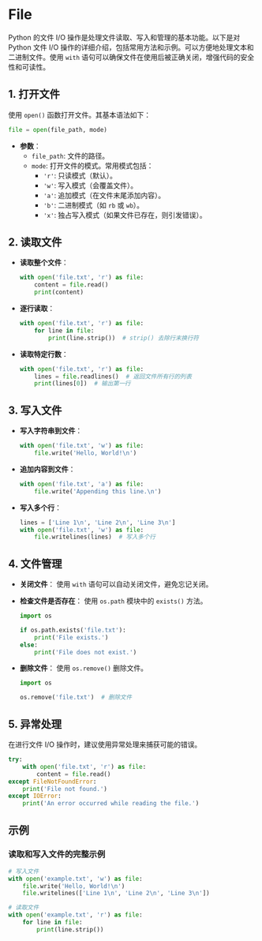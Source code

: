 # File

Python 的文件 I/O 操作是处理文件读取、写入和管理的基本功能。以下是对 Python 文件 I/O 操作的详细介绍，包括常用方法和示例。可以方便地处理文本和二进制文件。使用 `with` 语句可以确保文件在使用后被正确关闭，增强代码的安全性和可读性。

## 1. 打开文件

使用 `open()` 函数打开文件。其基本语法如下：

```python
file = open(file_path, mode)
```

- **参数**：
  - `file_path`: 文件的路径。
  - `mode`: 打开文件的模式。常用模式包括：
    - `'r'`: 只读模式（默认）。
    - `'w'`: 写入模式（会覆盖文件）。
    - `'a'`: 追加模式（在文件末尾添加内容）。
    - `'b'`: 二进制模式（如 `rb` 或 `wb`）。
    - `'x'`: 独占写入模式（如果文件已存在，则引发错误）。

## 2. 读取文件

- **读取整个文件**：
  
  ```python
  with open('file.txt', 'r') as file:
      content = file.read()
      print(content)
  ```
  
- **逐行读取**：
  ```python
  with open('file.txt', 'r') as file:
      for line in file:
          print(line.strip())  # strip() 去除行末换行符
  ```

- **读取特定行数**：
  ```python
  with open('file.txt', 'r') as file:
      lines = file.readlines()  # 返回文件所有行的列表
      print(lines[0])  # 输出第一行
  ```

## 3. 写入文件

- **写入字符串到文件**：
  ```python
  with open('file.txt', 'w') as file:
      file.write('Hello, World!\n')
  ```

- **追加内容到文件**：
  ```python
  with open('file.txt', 'a') as file:
      file.write('Appending this line.\n')
  ```

- **写入多个行**：
  ```python
  lines = ['Line 1\n', 'Line 2\n', 'Line 3\n']
  with open('file.txt', 'w') as file:
      file.writelines(lines)  # 写入多个行
  ```

## 4. 文件管理

- **关闭文件**：
  使用 `with` 语句可以自动关闭文件，避免忘记关闭。

- **检查文件是否存在**：
  使用 `os.path` 模块中的 `exists()` 方法。
  ```python
  import os
  
  if os.path.exists('file.txt'):
      print('File exists.')
  else:
      print('File does not exist.')
  ```

- **删除文件**：
  使用 `os.remove()` 删除文件。
  ```python
  import os
  
  os.remove('file.txt')  # 删除文件
  ```

## 5. 异常处理

在进行文件 I/O 操作时，建议使用异常处理来捕获可能的错误。

```python
try:
    with open('file.txt', 'r') as file:
        content = file.read()
except FileNotFoundError:
    print('File not found.')
except IOError:
    print('An error occurred while reading the file.')
```

## 示例

### 读取和写入文件的完整示例

```python
# 写入文件
with open('example.txt', 'w') as file:
    file.write('Hello, World!\n')
    file.writelines(['Line 1\n', 'Line 2\n', 'Line 3\n'])

# 读取文件
with open('example.txt', 'r') as file:
    for line in file:
        print(line.strip())
```
